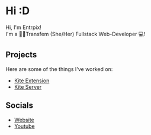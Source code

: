 # Hi :D
Hi, I'm Entrpix!\
I'm a 🏳️‍⚧️Transfem (She/Her) Fullstack Web-Developer 💻!

## Projects
Here are some of the things I've worked on:
- [Kite Extension](https://github.com/entrpix/kite-filter-client)
- [Kite Server](https://github.com/entrpix/kite-filter-server)

## Socials
- [Website](https://entrpix.me)
- [Youtube](https://youtube.com/@entrpix)

